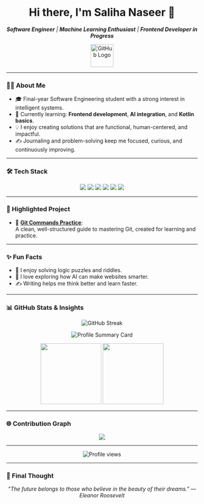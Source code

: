 <h1 align="center">Hi there, I'm Saliha Naseer 👋</h1>

<p align="center">
  <em><b>Software Engineer</b> | <b>Machine Learning Enthusiast</b> | <b>Frontend Developer in Progress</b></em>
</p>

<p align="center">
  <img src="https://github.githubassets.com/images/modules/logos_page/GitHub-Mark.png" width="60" alt="GitHub Logo">
</p>

---

### 👩‍💻 About Me

- 🎓 Final-year Software Engineering student with a strong interest in intelligent systems.
- 🌱 Currently learning: **Frontend development**, **AI integration**, and **Kotlin basics**.
- 💡 I enjoy creating solutions that are functional, human-centered, and impactful.
- ✍️ Journaling and problem-solving keep me focused, curious, and continuously improving.

---

### 🛠️ Tech Stack

<p align="center">
  <img src="https://img.shields.io/badge/Python-grey?style=for-the-badge&logo=python&logoColor=white" />
  <img src="https://img.shields.io/badge/JavaScript-black?style=for-the-badge&logo=javascript&logoColor=yellow" />
  <img src="https://img.shields.io/badge/React-grey?style=for-the-badge&logo=react&logoColor=61DAFB" />
  <img src="https://img.shields.io/badge/HTML5-white?style=for-the-badge&logo=html5&logoColor=orange" />
  <img src="https://img.shields.io/badge/CSS3-black?style=for-the-badge&logo=css3&logoColor=blue" />
  <img src="https://img.shields.io/badge/ML-black?style=for-the-badge&logo=scikitlearn&logoColor=white" />
</p>

---

### 📌 Highlighted Project

- 🔗 [**Git Commands Practice**](https://github.com/Saliha-1111/git-commands-practice):  
  A clean, well-structured guide to mastering Git, created for learning and practice.

---

### ✨ Fun Facts

- 🧩 I enjoy solving logic puzzles and riddles.
- 🤖 I love exploring how AI can make websites smarter.
- ✍️ Writing helps me think better and learn faster.

---

### 📊 GitHub Stats & Insights

<p align="center">
  <img src="https://streak-stats.demolab.com?user=Saliha-1111&theme=github-light&hide_border=true&border_radius=10&date_format=M%20j%5B%2C%20Y%5D" alt="GitHub Streak" />
</p>

<p align="center">
  <img src="https://github-profile-summary-cards.vercel.app/api/cards/profile-details?username=Saliha-1111&theme=github" alt="Profile Summary Card" />
</p>

<p align="center">
  <img src="https://github-readme-stats.vercel.app/api?username=Saliha-1111&show_icons=true&hide_title=true&hide_border=true&theme=graywhite&count_private=true" height="160"/>
  <img src="https://github-readme-stats.vercel.app/api/top-langs/?username=Saliha-1111&layout=compact&hide_border=true&theme=graywhite" height="160"/>
</p>

---

### 🌐 Contribution Graph

<p align="center">
  <img src="https://github-readme-activity-graph.vercel.app/graph?username=Saliha-1111&theme=graywhite&hide_border=true&radius=10" />
</p>

---

<p align="center">
  <img src="https://komarev.com/ghpvc/?username=Saliha-1111&style=flat-square&color=gray" alt="Profile views" />
</p>

---

### 🧠 Final Thought

<p align="center">
  <em>"The future belongs to those who believe in the beauty of their dreams." — Eleanor Roosevelt</em>
</p>
